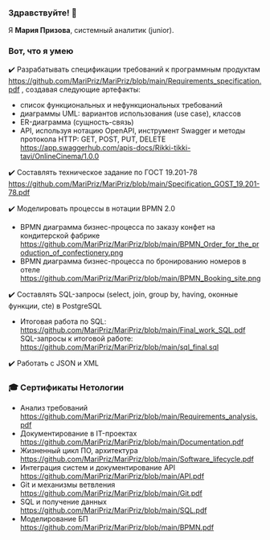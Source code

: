 ### Здравствуйте! :wave:
Я **Мария Призова**, системный аналитик (junior). 

### Вот, что я умею

:heavy_check_mark: Разрабатывать спецификации требований к программным продуктам https://github.com/MariPriz/MariPriz/blob/main/Requirements_specification.pdf ,  создавая следующие артефакты:
  - список функциональных и нефункциональных требований
  - диаграммы UML: вариантов использования (use case), классов
  - ER-диаграмма (сущность-связь)
  - API, используя нотацию OpenAPI, инструмент Swagger и методы протокола HTTP: GET, POST, PUT, DELETE https://app.swaggerhub.com/apis-docs/Rikki-tikki-tavi/OnlineCinema/1.0.0 

:heavy_check_mark: Составлять техническое задание по ГОСТ 19.201-78  
https://github.com/MariPriz/MariPriz/blob/main/Specification_GOST_19.201-78.pdf 

:heavy_check_mark: Моделировать процессы в нотации BPMN 2.0
  - BPMN диаграмма бизнес-процесса по заказу конфет на кондитерской фабрике 
https://github.com/MariPriz/MariPriz/blob/main/BPMN_Order_for_the_production_of_confectionery.png 
  - BPMN диаграмма бизнес-процесса по бронированию номеров в отеле
https://github.com/MariPriz/MariPriz/blob/main/BPMN_Booking_site.png 

:heavy_check_mark: Составлять SQL-запросы (select, join, group by, having, оконные функции, cte) в PostgreSQL  
  - Итоговая работа по SQL:
    https://github.com/MariPriz/MariPriz/blob/main/Final_work_SQL.pdf  
  SQL-запросы к итоговой работе:
    https://github.com/MariPriz/MariPriz/blob/main/sql_final.sql 

:heavy_check_mark: Работать с JSON и XML
 
### :mortar_board: Сертификаты Нетологии 
+ Анализ требований https://github.com/MariPriz/MariPriz/blob/main/Requirements_analysis.pdf 
+ Документирование в IT-проектах https://github.com/MariPriz/MariPriz/blob/main/Documentation.pdf
+ Жизненный цикл ПО, архитектура https://github.com/MariPriz/MariPriz/blob/main/Software_lifecycle.pdf
+ Интеграция систем и документирование API https://github.com/MariPriz/MariPriz/blob/main/API.pdf 
+ Git и механизмы ветвления https://github.com/MariPriz/MariPriz/blob/main/Git.pdf 
+ SQL и получение данных https://github.com/MariPriz/MariPriz/blob/main/SQL.pdf 
+ Моделирование БП https://github.com/MariPriz/MariPriz/blob/main/BPMN.pdf 
